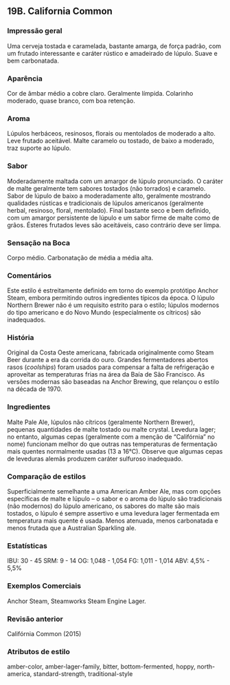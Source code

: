 ## 19B. California Common

### Impressão geral

Uma cerveja tostada e caramelada, bastante amarga, de força padrão, com um frutado interessante e caráter rústico e amadeirado de lúpulo. Suave e bem carbonatada.

### Aparência

Cor de âmbar médio a cobre claro. Geralmente límpida. Colarinho moderado, quase branco, com boa retenção.

### Aroma

Lúpulos herbáceos, resinosos, florais ou mentolados de moderado a alto. Leve frutado aceitável. Malte caramelo ou tostado, de baixo a moderado, traz suporte ao lúpulo.

### Sabor

Moderadamente maltada com um amargor de lúpulo pronunciado. O caráter de malte geralmente tem sabores tostados (não torrados) e caramelo. Sabor de lúpulo de baixo a moderadamente alto, geralmente mostrando qualidades rústicas e tradicionais de lúpulos americanos (geralmente herbal, resinoso, floral, mentolado). Final bastante seco e bem definido, com um amargor persistente de lúpulo e um sabor firme de malte como de grãos. Ésteres frutados leves são aceitáveis, caso contrário deve ser limpa.

### Sensação na Boca

Corpo médio. Carbonatação de média a média alta.

### Comentários

Este estilo é estreitamente definido em torno do exemplo protótipo Anchor Steam, embora permitindo outros ingredientes típicos da época. O lúpulo Northern Brewer não é um requisito estrito para o estilo; lúpulos modernos do tipo americano e do Novo Mundo (especialmente os cítricos) são inadequados.

### História

Original da Costa Oeste americana, fabricada originalmente como Steam Beer durante a era da corrida do ouro. Grandes fermentadores abertos rasos (*coolships*) foram usados para compensar a falta de refrigeração e aproveitar as temperaturas frias na área da Baía de São Francisco. As versões modernas são baseadas na Anchor Brewing, que relançou o estilo na década de 1970.

### Ingredientes

Malte Pale Ale, lúpulos não cítricos (geralmente Northern Brewer), pequenas quantidades de malte tostado ou malte crystal. Levedura lager; no entanto, algumas cepas (geralmente com a menção de “Califórnia” no nome) funcionam melhor do que outras nas temperaturas de fermentação mais quentes normalmente usadas (13 a 16°C). Observe que algumas cepas de leveduras alemãs produzem caráter sulfuroso inadequado.

### Comparação de estilos

Superficialmente semelhante a uma American Amber Ale, mas com opções específicas de malte e lúpulo – o sabor e o aroma do lúpulo são tradicionais (não modernos) do lúpulo americano, os sabores do malte são mais tostados, o lúpulo é sempre assertivo e uma levedura lager fermentada em temperatura mais quente é usada. Menos atenuada, menos carbonatada e menos frutada que a Australian Sparkling ale.

### Estatísticas

IBU: 30 - 45
SRM: 9 - 14
OG: 1,048 - 1,054
FG: 1,011 - 1,014
ABV: 4,5% - 5,5%

### Exemplos Comerciais

Anchor Steam, Steamworks Steam Engine Lager.

### Revisão anterior

Califórnia Common (2015)

### Atributos de estilo

amber-color, amber-lager-family, bitter, bottom-fermented, hoppy, north-america, standard-strength, traditional-style
